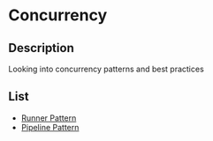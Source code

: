 # Concurrency

## Description

Looking into concurrency patterns and best practices

## List

- [Runner Pattern](runner-pattern/)
- [Pipeline Pattern](pipleline-pattern/)
